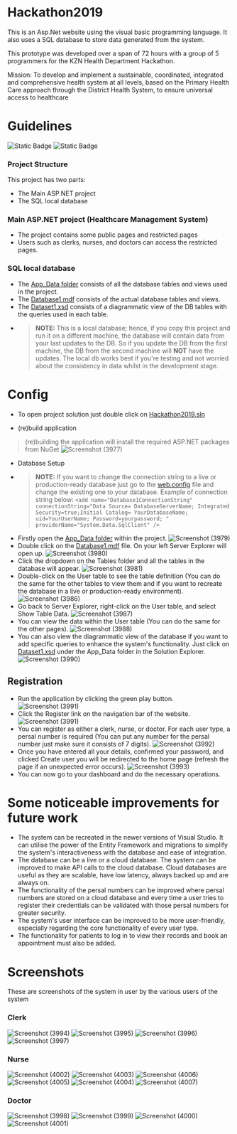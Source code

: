 # Hackathon2019

This is an Asp.Net website using the visual basic programming language. It also uses a SQL database to store data generated from the system.

This prototype was developed over a span of 72 hours with a group of 5 programmers for the KZN Health Department Hackathon.

Mission:
To develop and implement a sustainable, coordinated, integrated and comprehensive health system at all levels, based on the Primary Health Care approach through the District Health System, to ensure universal access to healthcare

# Guidelines
![Static Badge](https://img.shields.io/badge/Visual%20Studio-2010%20or%20later-green) ![Static Badge](https://img.shields.io/badge/.Net%20Framework-4-purple)

### Project Structure

This project has two parts:

- The Main ASP.NET project
- The SQL local database

### Main ASP.NET project (Healthcare Management System) 

- The project contains some public pages and restricted pages
- Users such as clerks, nurses, and doctors can access the restricted pages.

### SQL local database

- The [App_Data folder](/App_Data) consists of all the database tables and views used in the project.
- The [Database1.mdf](App_Data/ASPNETDB.MDF) consists of the actual database tables and views.
- The [Dataset1.xsd](App_Data/DataSet1.xsd) consists of a diagrammatic view of the DB tables with the queries used in each table.
- > **NOTE:** This is a local database; hence, if you copy this project and run it on a different machine, the database will contain data from your last updates to the DB. So if you update the DB from the first machine, the DB from the second machine will **NOT** have the updates. The local db works best if you're testing and not worried about the consistency in data whilst in the development stage.

# Config

- To open project solution just double click on [Hackathon2019.sln](/Hackathon2019.sln) 

- (re)build application
> (re)building the application will install the required ASP.NET packages from NuGet
![Screenshot (3977)](https://github.com/LuckyMaley/Hackathon2019/assets/58641501/ad22041d-502d-49d9-b939-c367a1a57613)

- Database Setup
- > **NOTE:** If you want to change the connection string to a live or production-ready database just go to the [web.config](/web.config) file and change the existing one to your database. Example of connection string below:
```<add name="Database1ConnectionString" connectionString="Data Source= DatabaseServerName; Integrated Security=true;Initial Catalog= YourDatabaseName; uid=YourUserName; Password=yourpassword; " providerName="System.Data.SqlClient" />```  
- Firstly open the [App_Data folder](/App_Data) within the project.
![Screenshot (3979)](https://github.com/LuckyMaley/Hackathon2019/assets/58641501/5ece902f-dd60-4ac6-80be-083b53da53a3)
- Double click on the [Database1.mdf](App_Data/ASPNETDB.MDF) file. On your left Server Explorer will open up.
![Screenshot (3980)](https://github.com/LuckyMaley/Hackathon2019/assets/58641501/ce9c5489-99ac-4f4a-8d85-485c3d4eb35b)
- Click the dropdown on the Tables folder and all the tables in the database will appear.
![Screenshot (3981)](https://github.com/LuckyMaley/Hackathon2019/assets/58641501/a491689c-6df5-46ab-94e2-c783c94244b4)
- Double-click on the User table to see the table definition (You can do the same for the other tables to view them and if you want to recreate the database in a live or production-ready environment).
![Screenshot (3986)](https://github.com/LuckyMaley/Hackathon2019/assets/58641501/8968389d-9a22-4539-923c-d21e2ad2028d)
- Go back to Server Explorer, right-click on the User table, and select Show Table Data.
![Screenshot (3987)](https://github.com/LuckyMaley/Hackathon2019/assets/58641501/ebd354fb-1da6-4786-921b-dcfd0bad5ad0)
- You can view the data within the User table (You can do the same for the other pages).
![Screenshot (3988)](https://github.com/LuckyMaley/Hackathon2019/assets/58641501/5363d5f8-46c7-4830-8d62-70214d31aa32)
- You can also view the diagrammatic view of the database if you want to add specific queries to enhance the system's functionality. Just click on [Dataset1.xsd](App_Data/DataSet1.xsd) under the App_Data folder in the Solution Explorer.
![Screenshot (3990)](https://github.com/LuckyMaley/Hackathon2019/assets/58641501/76f1e2c7-3ee6-40d1-81c5-fea3dc3ee1ba)

## Registration

- Run the application by clicking the green play button.
![Screenshot (3991)](https://github.com/LuckyMaley/Hackathon2019/assets/58641501/9f917b32-211f-4c2e-b29e-6d3d6482704f)
- Click the Register link on the navigation bar of the website.
![Screenshot (3991)](https://github.com/LuckyMaley/Hackathon2019/assets/58641501/3f001d4d-f084-4417-bd68-2a5cc2f8a7b0)
- You can register as either a clerk, nurse, or doctor. For each user type, a persal number is required (You can put any number for the persal number just make sure it consists of 7 digits).
![Screenshot (3992)](https://github.com/LuckyMaley/Hackathon2019/assets/58641501/70ddd1b3-7192-4f86-bf7c-cb0ffa0bc4be)
- Once you have entered all your details, confirmed your password, and clicked Create user you will be redirected to the home page (refresh the page if an unexpected error occurs).
![Screenshot (3993)](https://github.com/LuckyMaley/Hackathon2019/assets/58641501/29270931-7c3c-49b1-b0f1-728964282dc6)
- You can now go to your dashboard and do the necessary operations.

# Some noticeable improvements for future work

- The system can be recreated in the newer versions of Visual Studio. It can utilise the power of the Entity Framework and migrations to simplify the system's interactiveness with the database and ease of integration.
- The database can be a live or a cloud database. The system can be improved to make API calls to the cloud database. Cloud databases are useful as they are scalable, have low latency, always backed up and are always on.
- The functionality of the persal numbers can be improved where persal numbers are stored on a cloud database and every time a user tries to register their credentials can be validated with those persal numbers for greater security.
- The system's user interface can be improved to be more user-friendly, especially regarding the core functionality of every user type.
- The functionality for patients to log in to view their records and book an appointment must also be added.

# Screenshots

These are screenshots of the system in user by the various users of the system

### Clerk

![Screenshot (3994)](https://github.com/LuckyMaley/Hackathon2019/assets/58641501/b037efba-5148-43ef-af4a-8868fda046f3)
![Screenshot (3995)](https://github.com/LuckyMaley/Hackathon2019/assets/58641501/453cb6b2-883d-4648-8249-67768f8b3b3d)
![Screenshot (3996)](https://github.com/LuckyMaley/Hackathon2019/assets/58641501/d1a05896-ca13-48d8-af45-a880279a24a3)
![Screenshot (3997)](https://github.com/LuckyMaley/Hackathon2019/assets/58641501/4dfdd9d8-9752-4403-ae52-ee5a3149fb1b)

### Nurse

![Screenshot (4002)](https://github.com/LuckyMaley/Hackathon2019/assets/58641501/4e5c1a93-4cad-49e8-878c-5de03acf3a05)
![Screenshot (4003)](https://github.com/LuckyMaley/Hackathon2019/assets/58641501/ff49bb7e-1c2b-496e-b701-a811fb7c5e44)
![Screenshot (4006)](https://github.com/LuckyMaley/Hackathon2019/assets/58641501/a17547e6-c837-46fe-95ef-bb1232319515)
![Screenshot (4005)](https://github.com/LuckyMaley/Hackathon2019/assets/58641501/4741cc61-9e2d-4a2e-8771-9834196d6d29)
![Screenshot (4004)](https://github.com/LuckyMaley/Hackathon2019/assets/58641501/aa4b76a2-6922-4cdf-98af-0393e5f67c04)
![Screenshot (4007)](https://github.com/LuckyMaley/Hackathon2019/assets/58641501/de2c1b64-e2cd-4217-b15b-f414fef2e0e4)


### Doctor

![Screenshot (3998)](https://github.com/LuckyMaley/Hackathon2019/assets/58641501/c3755758-da59-4c5f-8a5c-99185355e816)
![Screenshot (3999)](https://github.com/LuckyMaley/Hackathon2019/assets/58641501/66b21874-72aa-4b85-a9c5-ac2e1e5edd57)
![Screenshot (4000)](https://github.com/LuckyMaley/Hackathon2019/assets/58641501/557fffbe-4f7c-4fd0-a686-e4ca32289cdd)
![Screenshot (4001)](https://github.com/LuckyMaley/Hackathon2019/assets/58641501/4427072a-d07d-4224-a02f-3ab937294b4e)

